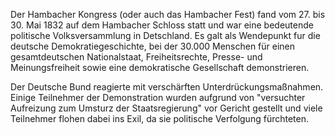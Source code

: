 Der Hambacher Kongress (oder auch das Hambacher Fest) fand  vom 27. bis 30. Mai 1832 auf dem Hambacher Schloss statt und war eine bedeutende politische Volksversammlung in Detschland. Es galt als Wendepunkt fur die deutsche Demokratiegeschichte, bei der 30.000 Menschen für einen gesamtdeutschen Nationalstaat, Freiheitsrechte, Presse- und Meinungsfreiheit sowie eine demokratische Gesellschaft demonstrieren. 

Der Deutsche Bund reagierte mit verschärften Unterdrückungsmaßnahmen. Einige Teilnehmer der Demonstration wurden aufgrund von "versuchter Aufreizung zum Umsturz der Staatsregierung" vor Gericht gestellt und viele Teilnehmer flohen dabei ins Exil, da sie politische Verfolgung fürchteten.